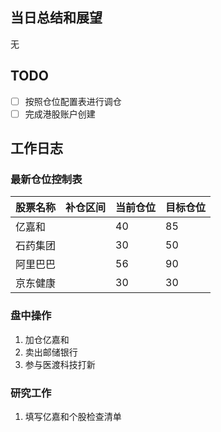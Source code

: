 ## 当日总结和展望

无

## TODO

- [ ] 按照仓位配置表进行调仓
- [ ] 完成港股账户创建

## 工作日志

### 最新仓位控制表

| 股票名称 | 补仓区间 | 当前仓位 | 目标仓位 |
| -------- | -------- | -------- | -------- |
| 亿嘉和   |          | 40       | 85       |
| 石药集团 |          | 30       | 50       |
| 阿里巴巴 |          | 56       | 90       |
| 京东健康 |          | 30       | 30       |

### 盘中操作

1. 加仓亿嘉和
2. 卖出邮储银行
3. 参与医渡科技打新

### 研究工作

1. 填写亿嘉和个股检查清单

